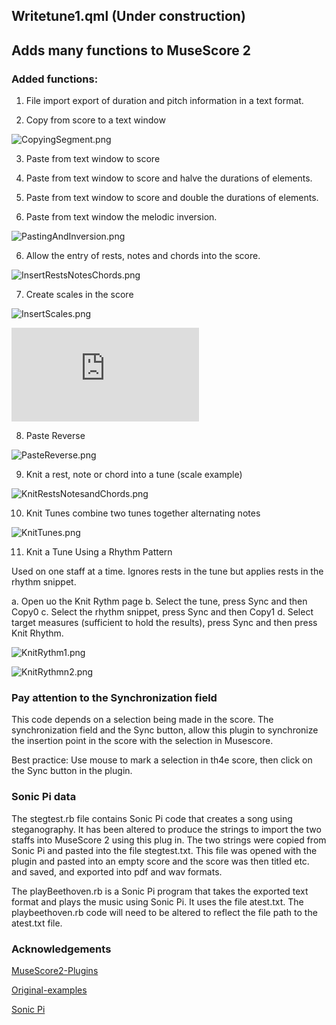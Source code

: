 ## Writetune1.qml (Under construction)
## Adds many functions to MuseScore 2
### Added functions:

1. File import export of duration and pitch information in a text format.

2. Copy from score to a text window

![CopyingSegment.png](https://github.com/ClearMemory041063/Write-tune/blob/master/CopyingSegment.png " ")

3. Paste from text window to score

4. Paste from text window to score and halve the durations of elements.

4. Paste from text window to score and double the durations of elements.

5. Paste from text window the melodic inversion.

![PastingAndInversion.png](https://github.com/ClearMemory041063/Write-tune/blob/master/PastingAndInversion.png " ")

6. Allow the entry of rests, notes and chords into the score.

![InsertRestsNotesChords.png](https://github.com/ClearMemory041063/Write-tune/blob/master/InsertRestsNotesChords.png " ")

7. Create scales in the score

![InsertScales.png](https://github.com/ClearMemory041063/Write-tune/blob/master/InsertScales.png " ")


![DemoScore.pdf](https://github.com/ClearMemory041063/Write-tune/blob/master/DemoScore.pdf " ")

8. Paste Reverse

![PasteReverse.png](https://github.com/ClearMemory041063/Write-tune/blob/master/PasteReverse.png " ")

9. Knit a rest, note or chord into a tune (scale example)

![KnitRestsNotesandChords.png](https://github.com/ClearMemory041063/Write-tune/blob/master/KnitRestsNotesandChords.png " ")

10. Knit Tunes combine two tunes together alternating notes

![KnitTunes.png](https://github.com/ClearMemory041063/Write-tune/blob/master/KnitTunes.png " ")

11. Knit a Tune Using a Rhythm Pattern 

Used on one staff at a time. Ignores rests in the tune but applies rests in the rhythm snippet.

a. Open uo the Knit Rythm page
b. Select the tune, press Sync and then Copy0
c. Select the rhythm snippet, press Sync and then Copy1
d. Select target measures (sufficient to hold the results), press Sync and then press Knit Rhythm.


![KnitRythm1.png](https://github.com/ClearMemory041063/Write-tune/blob/master/KnitRythm1.png " ")

![KnitRythmn2.png](https://github.com/ClearMemory041063/Write-tune/blob/master/KnitRythmn2.png " ")



### Pay attention to the Synchronization field 

This code depends on a selection being made in the score. The synchronization field and the Sync button, allow this plugin to synchronize the insertion point in the score with the selection in Musescore.

Best practice: Use mouse to mark a selection in th4e score, then click on the Sync button in the plugin. 


### Sonic Pi data

The stegtest.rb file contains Sonic Pi code that creates a song using steganography. It has been altered to produce the strings to import the two staffs into MuseScore 2 using this plug in.
The two strings were copied from Sonic Pi and pasted into the file stegtest.txt. This file was opened with the plugin and pasted into an empty score and the score was then titled etc. and saved, and exported into pdf and wav formats.

The playBeethoven.rb is a Sonic Pi program that takes the exported text format and plays the music using Sonic Pi. It uses the file atest.txt. The playbeethoven.rb code will need to be altered to reflect the file path to the atest.txt file.



### Acknowledgements

[MuseScore2-Plugins](https://github.com/pconrad/MuseScore2-Plugins)

[Original-examples](https://github.com/pconrad/MuseScore2-Plugins/tree/master/original-examples)

[Sonic Pi](https://sonic-pi.net/)

